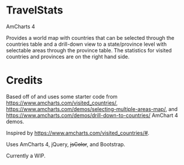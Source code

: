 # TravelStats
AmCharts 4

Provides a world map with countries that can be selected through the countries table and a drill-down view to a state/province level with selectable areas through the province table. The statistics for visited countries and provinces are on the right hand side. 

# Credits
Based off of and uses some starter code from https://www.amcharts.com/visited_countries/, https://www.amcharts.com/demos/selecting-multiple-areas-map/, and https://www.amcharts.com/demos/drill-down-to-countries/ AmChart 4 demos.

Inspired by https://www.amcharts.com/visited_countries/#.

Uses AmCharts 4, jQuery, ~~jsColor~~, and Bootstrap.

Currently a WIP.
